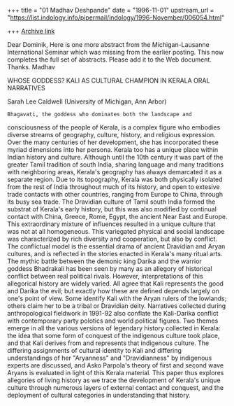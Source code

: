 +++
title = "01 Madhav Deshpande"
date = "1996-11-01"
upstream_url = "https://list.indology.info/pipermail/indology/1996-November/006054.html"

+++
[Archive link](https://list.indology.info/pipermail/indology/1996-November/006054.html)

Dear Dominik,
	Here is one more abstract from the Michigan-Lausanne
International Seminar which was missing from the earlier posting.  This
now completes the full set of abstracts.  Please add it to the Web
document.  Thanks.
	Madhav

WHOSE GODDESS? KALI AS CULTURAL CHAMPION IN KERALA ORAL NARRATIVES

Sarah Lee Caldwell (University of Michigan, Ann Arbor)

	Bhagavati, the goddess who dominates both the landscape and
consciousness of the people of Kerala, is a complex figure who embodies
diverse streams of geography, culture, history, and religious expression.
Over the many centuries of her development, she has incorporated these
myriad dimensions into her persona.  Kerala too has a unique place within
Indian history and culture.  Although until the 10th century it was part
of the greater Tamil tradition of south India, sharing language and many
traditions with neighboring areas, Kerala's geography has always
demarcated it as a separate region.  Due to its topography, Kerala was
both physically isolated from the  rest of India throughout much of its
history, and open to extesive trade contacts with other countries, ranging
from Europe to China, through its busy sea trade.  The Dravidian culture
of Tamil south India formed the substrat of Kerala's early history, but
this was also modified by continual contact with China, Greece, Rome,
Egypt, the ancient Near East and Europe.  This extraordinary mixture of
influences resulted in a unique culture that was not at all homogeneous.
	This variegated physical and social landscape was characterized by
rich diversity and cooperation, but also by conflict.  The conflictual
model is the  essential drama of ancient Dravidian and Aryan cultures, and
is reflected in the stories enacted in Kerala's many ritual arts.  The
mythic battle between the demonic king Darika and the  warrior goddess
Bhadrakali has been seen by many as an allegory of historical conflict
between real political rivals.  However, interpretations of this
allegorical history are widely varied.  All agree that Kali represents the
good and Darika the evil; but exactly how these are defined depends
largely on one's point of view.  Some identify Kali with the Aryan rulers
of the lowlands; others claim her to be a tribal or Dravidian deity.
Narratives collected during anthropological fieldwork in 1991-92 also
conflate the Kali-Darika conflict with contemporary party polotics and
world political figures.
	Two themes emerge in all the various versions of legendary history
collected in Kerala:  the idea that some form of conquest of the
indigenous culture took place, and that Kali derives from and represents
that indigenous culture.  The differing assignments of cultural identity
to Kali and differing understandings of her "Aryanness" and
"Dravidianness" by indigenous experts are discussed, and Asko Parpola's
theory of first and second wave Aryans is evaluated in light of this
Kerala material.  This paper thus explores allegories of living history as
we trace the development of Kerala's unique culture through numerous
layers of external contact and conquest, and the deployment of cultural
categories in understanding that history.





